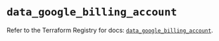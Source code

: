 # `data_google_billing_account`

Refer to the Terraform Registry for docs: [`data_google_billing_account`](https://registry.terraform.io/providers/hashicorp/google/6.16.0/docs/data-sources/billing_account).
